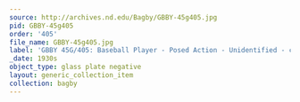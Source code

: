 ```yaml
---
source: http://archives.nd.edu/Bagby/GBBY-45g405.jpg
pid: GBBY-45g405
order: '405'
file_name: GBBY-45g405.jpg
label: 'GBBY 45G/405: Baseball Player - Posed Action - Unidentified - c1930s'
_date: 1930s
object_type: glass plate negative
layout: generic_collection_item
collection: bagby
---
```

